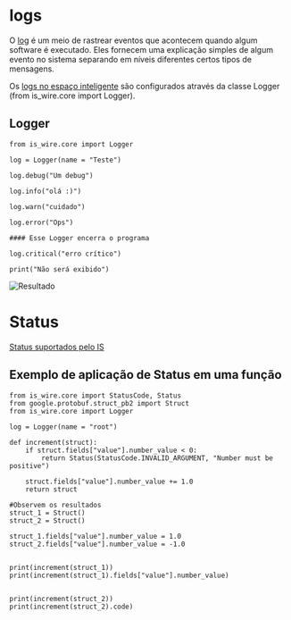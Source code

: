 # logs
O [log](https://www.youtube.com/watch?v=tZ2iJ5H99fg&t=2641s&ab_channel=EduardoMendes) é um meio de rastrear eventos que acontecem quando algum software é executado. Eles fornecem uma explicação simples de algum evento no sistema separando em níveis diferentes certos tipos de mensagens.

Os [logs no espaço inteligente](https://github.com/labviros/is-wire-py/blob/master/src/is_wire/core/logger.py) são configurados através da classe Logger (from is_wire.core import Logger). 

## Logger

```
from is_wire.core import Logger

log = Logger(name = "Teste")

log.debug("Um debug")

log.info("olá :)")

log.warn("cuidado")

log.error("Ops")

#### Esse Logger encerra o programa

log.critical("erro crítico")

print("Não será exibido")
```

![Resultado](https://github.com/matheusdutra0207/logs/blob/main/M%C3%ADdia/log1.JPG "result")

# Status

[Status suportados pelo IS](https://github.com/labviros/is-wire-py/blob/master/src/is_wire/core/wire/status.py)

## Exemplo de aplicação de Status em uma função

```
from is_wire.core import StatusCode, Status
from google.protobuf.struct_pb2 import Struct
from is_wire.core import Logger

log = Logger(name = "root")

def increment(struct):
    if struct.fields["value"].number_value < 0:
        return Status(StatusCode.INVALID_ARGUMENT, "Number must be positive")

    struct.fields["value"].number_value += 1.0
    return struct

#Observem os resultados 
struct_1 = Struct()
struct_2 = Struct()

struct_1.fields["value"].number_value = 1.0
struct_2.fields["value"].number_value = -1.0


print(increment(struct_1))
print(increment(struct_1).fields["value"].number_value)


print(increment(struct_2))
print(increment(struct_2).code)

```






